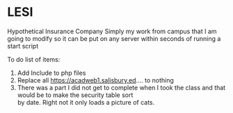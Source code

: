 LESI
========

Hypothetical Insurance Company
Simply my work from campus that I am going to modify so it can be put on
 any server within seconds of running a start script


To do list of items:<br>
1. Add Include to php files<br>
2. Replace all https://acadweb1.salisbury.ed.... to nothing<br>
3. There was a part I did not get to complete when I took the class and that would be to make the security table sort<br>
   by date.  Right not it only loads a picture of cats.